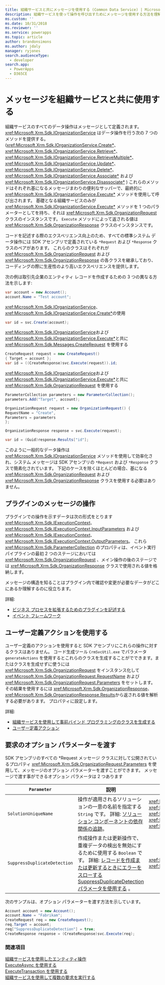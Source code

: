 ```yaml
---
title: 組織サービスと共にメッセージを使用する (Common Data Service) | Microsoft Docs
description: 組織サービスを使って操作を呼び出すためにメッセージを使用する方法を理解します。
ms.custom: ''
ms.date: 10/31/2018
ms.reviewer: ''
ms.service: powerapps
ms.topic: article
author: brandonsimons
ms.author: jdaly
manager: ryjones
search.audienceType:
  - developer
search.app:
  - PowerApps
  - D365CE
---
```

# <a name="use-messages-with-the-organization-service"></a>メッセージを組織サービスと共に使用する

組織サービスのすべてのデータ操作はメッセージとして定義されます。 <xref:Microsoft.Xrm.Sdk.IOrganizationService> はデータ操作を行う次の 7 つのメソッドを提供する。 (<xref:Microsoft.Xrm.Sdk.IOrganizationService.Create*>、 <xref:Microsoft.Xrm.Sdk.IOrganizationService.Retrieve*>、 <xref:Microsoft.Xrm.Sdk.IOrganizationService.RetrieveMultiple*>、 <xref:Microsoft.Xrm.Sdk.IOrganizationService.Update*>、 <xref:Microsoft.Xrm.Sdk.IOrganizationService.Delete*>、 <xref:Microsoft.Xrm.Sdk.IOrganizationService.Associate*> および <xref:Microsoft.Xrm.Sdk.IOrganizationService.Disassociate*> ) これらのメソッドはそれぞれ基になるメッセージまわりの便利なサッパーで、最終的に <xref:Microsoft.Xrm.Sdk.IOrganizationService.Execute*> メソッドを使用して呼び出されます。 基礎となる組織サービスのみが <xref:Microsoft.Xrm.Sdk.IOrganizationService.Execute*> メソッドを 1 つのパラメーターとしてを持ち、それは <xref:Microsoft.Xrm.Sdk.OrganizationRequest> クラスのインスタンスです。 `Execute` メソッドによって返される値は <xref:Microsoft.Xrm.Sdk.OrganizationResponse> クラスのインスタンスです。

コードを記述する際のエクスペリエンス向上のため、すべての標準システム データ操作には SDK アセンブリで定義されている `*Request` および `*Response` クラスのペアがあります。 これらのクラスはそれぞれが <xref:Microsoft.Xrm.Sdk.OrganizationRequest> および <xref:Microsoft.Xrm.Sdk.OrganizationResponse> の各クラスを継承しており、コーディングの際に生産性のより高いエクスペリエンスを提供します。

次の例は取引先企業のエンティティ レコードを作成するための 3 つの異なる方法を示します:

```csharp
var account = new Account();
account.Name = "Test account";
```

<xref:Microsoft.Xrm.Sdk.IOrganizationService>、<xref:Microsoft.Xrm.Sdk.IOrganizationService.Create*>の使用

```csharp
var id = svc.Create(account);
```

<xref:Microsoft.Xrm.Sdk.IOrganizationService>および<xref:Microsoft.Xrm.Sdk.IOrganizationService.Execute*>と共に <xref:Microsoft.Xrm.Sdk.Messages.CreateRequest> を使用する

```csharp
CreateRequest request = new CreateRequest()
{ Target = account };
var id = ((CreateResponse)svc.Execute(request)).id;
```

<xref:Microsoft.Xrm.Sdk.IOrganizationService>および<xref:Microsoft.Xrm.Sdk.IOrganizationService.Execute*>と共に <xref:Microsoft.Xrm.Sdk.OrganizationRequest> を使用する

```csharp
ParameterCollection parameters = new ParameterCollection();
parameters.Add("Target", account);

OrganizationRequest request = new OrganizationRequest() {
RequestName = "Create",
Parameters = parameters
};

OrganizationResponse response = svc.Execute(request);

var id = (Guid)response.Results["id"];
```

このように一般的なデータ操作は <xref:Microsoft.Xrm.Sdk.IOrganizationService> メソッドを使用して効率化され、システム メッセージは SDK アセンブリの `*Request` および `*Response` クラスで簡素化されています。 下記のケースを除くほとんどの場合、基になる <xref:Microsoft.Xrm.Sdk.OrganizationRequest> および <xref:Microsoft.Xrm.Sdk.OrganizationResponse> クラスを使用する必要はありません。

## <a name="working-with-messages-in-plug-ins"></a>プラグインのメッセージの操作

プラグインでの操作を示すデータは次の形式をとります <xref:Microsoft.Xrm.Sdk.IExecutionContext>、<xref:Microsoft.Xrm.Sdk.IExecutionContext.InputParameters> および <xref:Microsoft.Xrm.Sdk.IExecutionContext>、<xref:Microsoft.Xrm.Sdk.IExecutionContext.OutputParameters>。 これら <xref:Microsoft.Xrm.Sdk.ParameterCollection> のプロパティは、イベント実行パイプラインの最初 2 つのステージにおいては <xref:Microsoft.Xrm.Sdk.OrganizationRequest> 、メイン操作の後のステージでは <xref:Microsoft.Xrm.Sdk.OrganizationResponse> クラスで使用される値を格納します。

メッセージの構造を知ることはプラグイン内で確認や変更が必要なデータがどこにあるか理解するのに役立ちます。

詳細: 

- [ビジネス プロセスを拡張するためのプラグインを記述する](../plug-ins.md)
- [イベント フレームワーク](../event-framework.md)

## <a name="using-custom-actions"></a>ユーザー定義アクションを使用する

ユーザー定義のアクションを使用すると SDK アセンブリにこれらの操作に対するクラスはありません。 コード生成ツール `CrmSvcUtil.exe` でパラメータ `generateActions` を使用するとこれらのクラスを生成することがでできます。またはクラスを生成せずに使うには <xref:Microsoft.Xrm.Sdk.OrganizationRequest> をインスタンス化して <xref:Microsoft.Xrm.Sdk.OrganizationRequest.RequestName> および <xref:Microsoft.Xrm.Sdk.OrganizationRequest.Parameters> をセットします。 その結果を使用するには <xref:Microsoft.Xrm.Sdk.OrganizationResponse>、<xref:Microsoft.Xrm.Sdk.OrganizationResponse.Results>から返される値を解析する必要があります。 プロパティに設定します。

詳細: 

- [組織サービスを使用して事前バインド プログラミングのクラスを生成する](generate-early-bound-classes.md)
- [ユーザー定義アクション](../custom-actions.md)

## <a name="passing-optional-parameters-with-a-request"></a>要求のオプション パラメーターを渡す

SDK アセンブリのすべての *Request メッセージ クラスに対して公開されているプロパティ <xref:Microsoft.Xrm.Sdk.OrganizationRequest.Parameters> を使用して、メッセージのオプション パラメーターを渡すことができます。 メッセージで渡す事ができるオプション パラメータは 2 つあります

|`Parameter`|説明|[メッセージ]|  
|-----------------|-----------------|--------------|  
|`SolutionUniqueName`|操作が適用されるソリューションの一意の名前を指定する `String` です。 詳細: [ソリューション コンポーネントの依存関係の追跡](../dependency-tracking-solution-components.md)。|<xref:Microsoft.Crm.Sdk.Messages.AddPrivilegesRoleRequest> <br /> <xref:Microsoft.Xrm.Sdk.Messages.CreateRequest> <br /> <xref:Microsoft.Xrm.Sdk.Messages.DeleteRequest> <br /> <xref:Microsoft.Crm.Sdk.Messages.MakeAvailableToOrganizationTemplateRequest> <br /> <xref:Microsoft.Xrm.Sdk.Messages.UpdateRequest>|  
|`SuppressDuplicateDetection`|作成操作または更新操作で、重複データの検出を無効にするために使用する `Boolean` です。 詳細: [レコードを作成または更新するときにエラーをスローする SuppressDuplicateDetection パラメータを使用する](detect-duplicate-data.md#use-suppressduplicatedetection-parameter-to-throw-errors-when-you-create-or-update-record) 。|<xref:Microsoft.Xrm.Sdk.Messages.CreateRequest> <br /> <xref:Microsoft.Xrm.Sdk.Messages.UpdateRequest>|  
  
 次のサンプルは、オプション パラメーターを渡す方法を示しています。  
  
```csharp  
Account account = new Account();  
account.Name = "Fabrikam";  
CreateRequest req = new CreateRequest();  
req.Target = account;  
req["SuppressDuplicateDetection"] = true;  
CreateResponse response = (CreateResponse)svc.Execute(req);  
```  

### <a name="see-also"></a>関連項目

[組織サービスを使用したエンティティ操作](entity-operations.md)<br />
[ExecuteAsync を使用する](use-executeAsync.md)<br />
[ExecuteTransaction を使用する](use-executetransaction.md)<br />
[組織サービスを使用して複数の要求を実行する](execute-multiple-requests.md)



